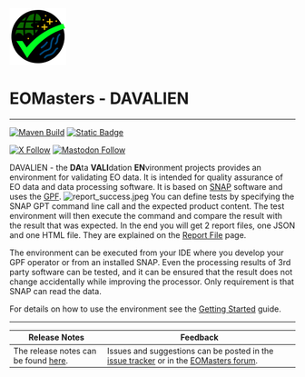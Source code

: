 ![davalien-logo_100.png](resources%2Flogo%2Fdavalien-logo_100.png)

EOMasters - DAVALIEN 
====================
--------------------
[![Maven Build](https://github.com/eomasters-repos/eom-davalien/actions/workflows/maven.yml/badge.svg?branch=master&event=push)](https://github.com/eomasters-repos/eom-davalien/actions/workflows/maven.yml)
[![Static Badge](https://img.shields.io/badge/FOR%20ESA%20SNAP-Version%2010-00AA89?labelColor=5A5A5A)](https://step.esa.int/main/)

[![X Follow](https://img.shields.io/twitter/follow/eomasters)](https://twitter.com/eomasters) 
[![Mastodon Follow](https://img.shields.io/mastodon/follow/109247513006034690?domain=https%3A%2F%2Fmastodon.green)](https://mastodon.green/@EOMasters)


DAVALIEN - the **DA**ta **VALI**dation **EN**vironment projects provides an environment for validating EO data. It is
intended for quality assurance of EO data and data processing software. It is based on
[SNAP](https://step.esa.int/main/toolboxes/snap/) software and uses
the [GPF](https://step.esa.int/main/wp-content/help/?version=9.0.0&helpid=gpf.overview).
![report_success.jpeg](https://github.com/eomasters-repos/eom-davalien/wiki/images/report_success.jpeg)
You can define tests by specifying the SNAP GPT command line call and the expected product content. The test environment
will
then execute the command and compare the result with the result that was expected. In the end you will get 2 report
files, one JSON and one HTML file. They are explained on
the [Report File](https://github.com/eomasters-repos/eom-davalien/wiki/Report-File) page.

The environment can be executed from your IDE where you develop your GPF operator or from an installed SNAP. Even the
processing results of 3rd party software can be tested, and it can be ensured that the result does not change
accidentally while improving the processor. Only requirement is that SNAP can read the data.

For details on how to use the environment see
the [Getting Started](https://github.com/eomasters-repos/eom-davalien/wiki/Getting-Started) guide.

--------------------

| Release Notes                                                                                          | Feedback                                                                                                                    |
|--------------------------------------------------------------------------------------------------------|-----------------------------------------------------------------------------------------------------------------------------|
| The release notes can be found [here](https://github.com/eomasters-repos/eom-validation-env/releases). | Issues and suggestions can be posted in the [issue tracker](https://github.com/eomasters-repos/eom-davalien/issues) or in the [EOMasters forum](https://www.eomasters.org/forum). |

